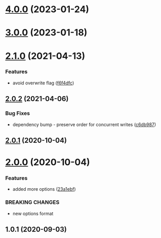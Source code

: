 # [4.0.0](https://github.com/bconnorwhite/write-json-safe/compare/v3.0.0...v4.0.0) (2023-01-24)



# [3.0.0](https://github.com/bconnorwhite/write-json-safe/compare/v2.1.0...v3.0.0) (2023-01-18)



# [2.1.0](https://github.com/bconnorwhite/write-json-safe/compare/v2.0.2...v2.1.0) (2021-04-13)


### Features

* avoid overwrite flag ([f6f4dfc](https://github.com/bconnorwhite/write-json-safe/commit/f6f4dfc49265076e01241b9ae68f94449ec30875))



## [2.0.2](https://github.com/bconnorwhite/write-json-safe/compare/v2.0.1...v2.0.2) (2021-04-06)


### Bug Fixes

* dependency bump - preserve order for concurrent writes ([c6db987](https://github.com/bconnorwhite/write-json-safe/commit/c6db987b7bea1f258a1d6f98bf4f65c1de3b584f))



## [2.0.1](https://github.com/bconnorwhite/write-json-safe/compare/v2.0.0...v2.0.1) (2020-10-04)



# [2.0.0](https://github.com/bconnorwhite/write-json-safe/compare/v1.0.1...v2.0.0) (2020-10-04)


### Features

* added more options ([23a1ebf](https://github.com/bconnorwhite/write-json-safe/commit/23a1ebf365bc32ac3cfea465bedcaeaf6a6c9b84))


### BREAKING CHANGES

* new options format



## 1.0.1 (2020-09-03)



